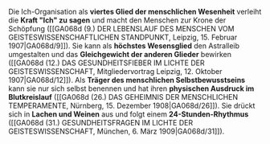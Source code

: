 
Die Ich-Organisation als **viertes Glied der menschlichen Wesenheit** verleiht die **Kraft "Ich" zu sagen** und macht den Menschen zur Krone der Schöpfung ([[GA068d (9.) DER LEBENSLAUF DES MENSCHEN VOM GEISTESWISSENSCHAFTLICHEN STANDPUNKT, Leipzig, 15. Februar 1907|GA068d/9]]). Sie kann als **höchstes Wesensglied** den Astralleib umgestalten und das **Gleichgewicht der anderen Glieder** bewirken ([[GA068d (12.) DAS GESUNDHEITSFIEBER IM LICHTE DER GEISTESWISSENSCHAFT, Mitgliedervortrag Leipzig, 12. Oktober 1907|GA068d/12]]). Als **Träger des menschlichen Selbstbewusstseins** kann sie nur sich selbst benennen und hat ihren **physischen Ausdruck im Blutkreislauf** ([[GA068d (26.) DAS GEHEIMNIS DER MENSCHLICHEN TEMPERAMENTE, Nürnberg, 15. Dezember 1908|GA068d/26]]). Sie drückt sich in **Lachen und Weinen** aus und folgt einem **24-Stunden-Rhythmus** ([[GA068d (31.) GESUNDHEITSFRAGEN IM LICHTE DER GEISTESWISSENSCHAFT, München, 6. März 1909|GA068d/31]]).
